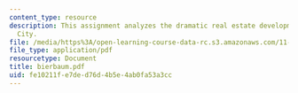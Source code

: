 ```yaml
---
content_type: resource
description: This assignment analyzes the dramatic real estate development in University
  City.
file: /media/https%3A/open-learning-course-data-rc.s3.amazonaws.com/11-949-city-visions-past-and-future-spring-2004/fe10211fe7ded76d4b5e4ab0fa53a3cc_bierbaum.pdf
file_type: application/pdf
resourcetype: Document
title: bierbaum.pdf
uid: fe10211f-e7de-d76d-4b5e-4ab0fa53a3cc
---
```

